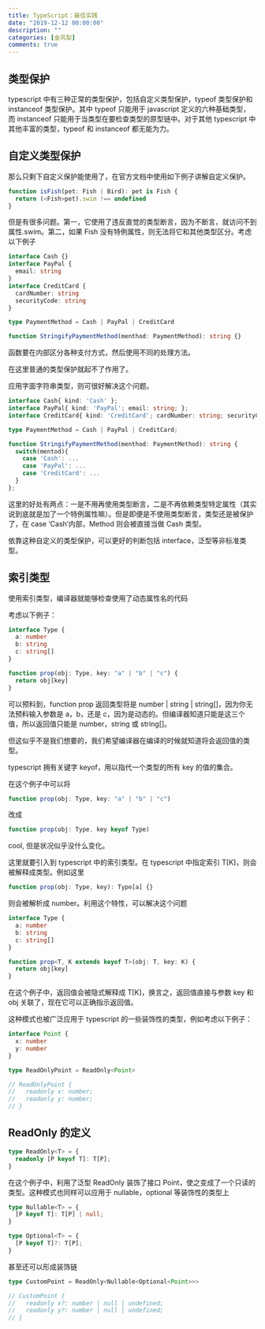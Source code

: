```yaml
---
title: TypeScript：最佳实践
date: "2019-12-12 00:00:00"
description: ""
categories: [金风梨]
comments: true
---
```


## 类型保护

typescript 中有三种正常的类型保护，包括自定义类型保护，typeof 类型保护和 instanceof 类型保护。其中 typeof 只能用于 javascript 定义的六种基础类型，而 instanceof 只能用于当类型在要检查类型的原型链中。对于其他 typescript 中其他丰富的类型，typeof 和 instanceof 都无能为力。

## 自定义类型保护

那么只剩下自定义保护能使用了，在官方文档中使用如下例子讲解自定义保护。

```typescript
function isFish(pet: Fish | Bird): pet is Fish {
  return (<Fish>pet).swim !== undefined
}
```

但是有很多问题。第一，它使用了违反直觉的类型断言，因为不断言，就访问不到属性.swim。第二，如果 Fish 没有特例属性，则无法将它和其他类型区分。考虑以下例子

```typescript
interface Cash {}
interface PayPal {
  email: string
}
interface CreditCard {
  cardNumber: string
  securityCode: string
}

type PaymentMethod = Cash | PayPal | CreditCard

function StringifyPaymentMethod(menthod: PaymentMethod): string {}
```

函数要在内部区分各种支付方式，然后使用不同的处理方法。

在这里普通的类型保护就起不了作用了。

应用字面字符串类型，则可很好解决这个问题。

```typescript
interface Cash{ kind: 'Cash' };
interface PayPal{ kind: 'PayPal'; email: string; };
interface CreditCard{ kind: 'CreditCard'; cardNumber: string; securityCode: string };

type PaymentMethod = Cash | PayPal | CreditCard;

function StringifyPaymentMethod(menthod: PaymentMethod): string {
  switch(mentod){
    case 'Cash': ...
    case 'PayPal': ...
    case 'CreditCard': ...
  }
};
```

这里的好处有两点：一是不用再使用类型断言，二是不再依赖类型特定属性（其实说到底就是加了一个特例属性嘛）。但是即便是不使用类型断言，类型还是被保护了，在 case ‘Cash’内部，Method 则会被直接当做 Cash 类型。

依靠这种自定义的类型保护，可以更好的判断包括 interface，泛型等非标准类型。

## 索引类型

使用索引类型，编译器就能够检查使用了动态属性名的代码

考虑以下例子：

```typescript
interface Type {
  a: number
  b: string
  c: string[]
}

function prop(obj: Type, key: "a" | "b" | "c") {
  return obj[key]
}
```

可以预料到，function prop 返回类型将是 number | string | string[]，因为你无法预料输入参数是 a，b，还是 c，因为是动态的。但编译器知道只能是这三个值，所以返回值只能是 number，string 或 string[]。

但这似乎不是我们想要的，我们希望编译器在编译的时候就知道将会返回值的类型。

typescript 拥有关键字 keyof，用以指代一个类型的所有 key 的值的集合。

在这个例子中可以将

```typescript
function prop(obj: Type, key: "a" | "b" | "c")
```

改成

```typescript
function prop(obj: Type, key keyof Type)
```

cool, 但是状况似乎没什么变化。

这里就要引入到 typescript 中的索引类型。在 typescript 中指定索引 T[K]，则会被解释成类型。例如这里

```typescript
function prop(obj: Type, key): Type[a] {}
```

则会被解析成 number。利用这个特性，可以解决这个问题

```typescript
interface Type {
  a: number
  b: string
  c: string[]
}

function prop<T, K extends keyof T>(obj: T, key: K) {
  return obj[key]
}
```

在这个例子中，返回值会被隐式解释成 T[K]，换言之，返回值直接与参数 key 和 obj 关联了，现在它可以正确指示返回值。

这种模式也被广泛应用于 typescript 的一些装饰性的类型，例如考虑以下例子：

```typescript
interface Point {
  x: number
  y: number
}

type ReadOnlyPoint = ReadOnly<Point>

// ReadOnlyPoint {
//   readonly x: number;
//   readonly y: number;
// }
```

## ReadOnly 的定义

```typescript
type ReadOnly<T> = {
  readonly [P keyof T]: T[P];
}
```

在这个例子中，利用了泛型 ReadOnly 装饰了接口 Point，使之变成了一个只读的类型。这种模式也同样可以应用于 nullable，optional 等装饰性的类型上

```typescript
type Nullable<T> = {
  [P keyof T]: T[P] | null;
}

type Optional<T> = {
  [P keyof T]?: T[P];
}
```

甚至还可以形成装饰链

```typescript
type CustomPoint = ReadOnly<Nullable<Optional<Point>>>

// CustomPoint {
//   readonly x?: number | null | undefined;
//   readonly y?: number | null | undefined;
// }
```
